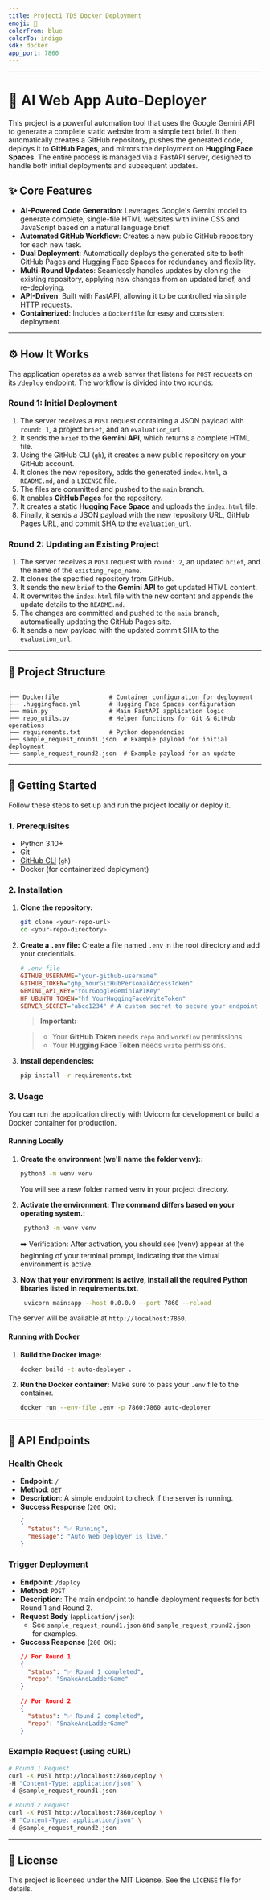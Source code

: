 ```yaml
---
title: Project1 TDS Docker Deployment
emoji: 🐳
colorFrom: blue
colorTo: indigo
sdk: docker
app_port: 7860
---
```


----
# 🤖 AI Web App Auto-Deployer

This project is a powerful automation tool that uses the Google Gemini API to generate a complete static website from a simple text brief. It then automatically creates a GitHub repository, pushes the generated code, deploys it to **GitHub Pages**, and mirrors the deployment on **Hugging Face Spaces**. The entire process is managed via a FastAPI server, designed to handle both initial deployments and subsequent updates.

## ✨ Core Features

  * **AI-Powered Code Generation**: Leverages Google's Gemini model to generate complete, single-file HTML websites with inline CSS and JavaScript based on a natural language brief.
  * **Automated GitHub Workflow**: Creates a new public GitHub repository for each new task.
  * **Dual Deployment**: Automatically deploys the generated site to both GitHub Pages and Hugging Face Spaces for redundancy and flexibility.
  * **Multi-Round Updates**: Seamlessly handles updates by cloning the existing repository, applying new changes from an updated brief, and re-deploying.
  * **API-Driven**: Built with FastAPI, allowing it to be controlled via simple HTTP requests.
  * **Containerized**: Includes a `Dockerfile` for easy and consistent deployment.

-----

## ⚙️ How It Works

The application operates as a web server that listens for `POST` requests on its `/deploy` endpoint. The workflow is divided into two rounds:

### Round 1: Initial Deployment

1.  The server receives a `POST` request containing a JSON payload with `round: 1`, a project `brief`, and an `evaluation_url`.
2.  It sends the `brief` to the **Gemini API**, which returns a complete HTML file.
3.  Using the GitHub CLI (`gh`), it creates a new public repository on your GitHub account.
4.  It clones the new repository, adds the generated `index.html`, a `README.md`, and a `LICENSE` file.
5.  The files are committed and pushed to the `main` branch.
6.  It enables **GitHub Pages** for the repository.
7.  It creates a static **Hugging Face Space** and uploads the `index.html` file.
8.  Finally, it sends a JSON payload with the new repository URL, GitHub Pages URL, and commit SHA to the `evaluation_url`.

### Round 2: Updating an Existing Project

1.  The server receives a `POST` request with `round: 2`, an updated `brief`, and the name of the `existing_repo_name`.
2.  It clones the specified repository from GitHub.
3.  It sends the new `brief` to the **Gemini API** to get updated HTML content.
4.  It overwrites the `index.html` file with the new content and appends the update details to the `README.md`.
5.  The changes are committed and pushed to the `main` branch, automatically updating the GitHub Pages site.
6.  It sends a new payload with the updated commit SHA to the `evaluation_url`.

-----

## 📂 Project Structure

```
.
├── Dockerfile              # Container configuration for deployment
├── .huggingface.yml        # Hugging Face Spaces configuration
├── main.py                 # Main FastAPI application logic
├── repo_utils.py           # Helper functions for Git & GitHub operations
├── requirements.txt        # Python dependencies
├── sample_request_round1.json  # Example payload for initial deployment
└── sample_request_round2.json  # Example payload for an update
```

-----

## 🚀 Getting Started

Follow these steps to set up and run the project locally or deploy it.

### 1\. Prerequisites

  * Python 3.10+
  * Git
  * [GitHub CLI](https://cli.github.com/) (`gh`)
  * Docker (for containerized deployment)

### 2\. Installation

1.  **Clone the repository:**

    ```bash
    git clone <your-repo-url>
    cd <your-repo-directory>
    ```

2.  **Create a `.env` file:**
    Create a file named `.env` in the root directory and add your credentials.

    ```ini
    # .env file
    GITHUB_USERNAME="your-github-username"
    GITHUB_TOKEN="ghp_YourGitHubPersonalAccessToken"
    GEMINI_API_KEY="YourGoogleGeminiAPIKey"
    HF_UBUNTU_TOKEN="hf_YourHuggingFaceWriteToken"
    SERVER_SECRET="abcd1234" # A custom secret to secure your endpoint
    ```

    > **Important:**

    >   * Your **GitHub Token** needs `repo` and `workflow` permissions.
    >   * Your **Hugging Face Token** needs `write` permissions.

3.  **Install dependencies:**

    ```bash
    pip install -r requirements.txt
    ```

### 3\. Usage

You can run the application directly with Uvicorn for development or build a Docker container for production.

#### Running Locally

1.  **Create the environment (we'll name the folder venv)::**

    ```bash
    python3 -m venv venv
    ```
    You will see a new folder named venv in your project directory.

2.  **Activate the environment: The command differs based on your operating system.:**
    ```bash
     python3 -m venv venv
    ```
    ➡️ Verification: After activation, you should see (venv) appear at the beginning of your terminal prompt, indicating that the virtual environment is active.

3. **Now that your environment is active, install all the required Python libraries listed in requirements.txt.**

    ```bash
     uvicorn main:app --host 0.0.0.0 --port 7860 --reload
    ```

The server will be available at `http://localhost:7860`.

#### Running with Docker

1.  **Build the Docker image:**

    ```bash
    docker build -t auto-deployer .
    ```

2.  **Run the Docker container:**
    Make sure to pass your `.env` file to the container.

    ```bash
    docker run --env-file .env -p 7860:7860 auto-deployer
    ```

-----

## 🔌 API Endpoints

### Health Check

  * **Endpoint**: `/`
  * **Method**: `GET`
  * **Description**: A simple endpoint to check if the server is running.
  * **Success Response** (`200 OK`):
    ```json
    {
      "status": "✅ Running",
      "message": "Auto Web Deployer is live."
    }
    ```

### Trigger Deployment

  * **Endpoint**: `/deploy`
  * **Method**: `POST`
  * **Description**: The main endpoint to handle deployment requests for both Round 1 and Round 2.
  * **Request Body** (`application/json`):
      * See `sample_request_round1.json` and `sample_request_round2.json` for examples.
  * **Success Response** (`200 OK`):
    ```json
    // For Round 1
    {
      "status": "✅ Round 1 completed",
      "repo": "SnakeAndLadderGame"
    }

    // For Round 2
    {
      "status": "✅ Round 2 completed",
      "repo": "SnakeAndLadderGame"
    }
    ```

### Example Request (using cURL)

```bash
# Round 1 Request
curl -X POST http://localhost:7860/deploy \
-H "Content-Type: application/json" \
-d @sample_request_round1.json

# Round 2 Request
curl -X POST http://localhost:7860/deploy \
-H "Content-Type: application/json" \
-d @sample_request_round2.json
```

-----

## 📜 License

This project is licensed under the MIT License. See the `LICENSE` file for details.
